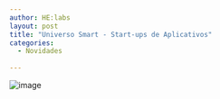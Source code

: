 ```yaml
---
author: HE:labs
layout: post
title: "Universo Smart - Start-ups de Aplicativos"
categories:
  - Novidades
     
---
```


![image](/blog/images/posts/2012-06-15/1506.jpg)